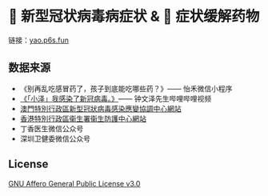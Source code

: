 # 🦠 新型冠状病毒病症状 & 💊 症状缓解药物

链接：[yao.p6s.fun](https://yao.p6s.fun)

## 数据来源

* 《别再乱吃感冒药了，孩子到底能吃哪些药？》—— 怡禾微信小程序
* [《「小泽」我感染了新冠病毒。》](https://www.bilibili.com/video/BV1ZG4y1G7sF)—— 钟文泽先生哔哩哔哩视频
* [澳門特別行政區新型冠狀病毒感染應變協調中心網站](https://www.ssm.gov.mo/apps1/PreventCOVID-19/ch.aspx#clg17049)
* [香港特別行政區衞生署衞生防護中心網站](https://www.chp.gov.hk/tc/features/102745.html)
* 丁香医生微信公众号
* 深圳卫健委微信公众号

## License

[GNU Affero General Public License v3.0](https://choosealicense.com/licenses/agpl-3.0)
